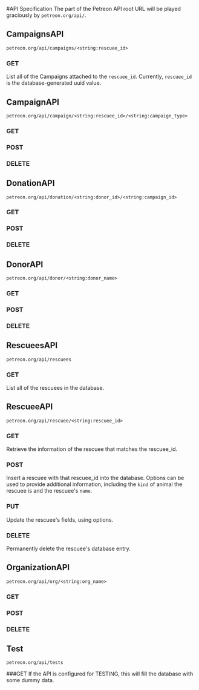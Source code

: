 #API Specification
The part of the Petreon API root URL will be played graciously
by `petreon.org/api/`. 

## CampaignsAPI
`petreon.org/api/campaigns/<string:rescuee_id>`

### GET
List all of the Campaigns attached to the `rescuee_id`. Currently, `rescuee_id` is the database-generated uuid value.

## CampaignAPI
`petreon.org/api/campaign/<string:rescuee_id>/<string:campaign_type>`
### GET
### POST
### DELETE

## DonationAPI
`petreon.org/api/donation/<string:donor_id>/<string:campaign_id>`
### GET
### POST
### DELETE

## DonorAPI
`petreon.org/api/donor/<string:donor_name>`
### GET
### POST
### DELETE

## RescueesAPI
`petreon.org/api/rescuees`
### GET
List all of the rescuees in the database.

## RescueeAPI
`petreon.org/api/rescuee/<string:rescuee_id>`
### GET
Retrieve the information of the rescuee that matches the rescuee_id.
### POST
Insert a rescuee with that rescuee_id into the database. Options can be used to provide additional information, including the `kind` of animal the rescuee is and the rescuee's `name`.
### PUT
Update the rescuee's fields, using options.
### DELETE
Permanently delete the rescuee's database entry.

## OrganizationAPI
`petreon.org/api/org/<string:org_name>`
### GET
### POST
### DELETE

## Test
`petreon.org/api/tests`

###GET
If the API is configured for TESTING, this will fill the database with some dummy data.

